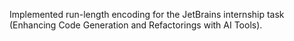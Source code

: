 Implemented run-length encoding for the JetBrains internship task (Enhancing Code Generation and Refactorings with AI Tools).
